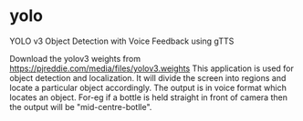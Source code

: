 # yolo
YOLO v3 Object Detection with Voice Feedback using gTTS

Download the yolov3 weights from
https://pjreddie.com/media/files/yolov3.weights
This application is used for object detection and localization. It will divide the screen into regions and locate a particular object accordingly. The output is in voice format which locates an object. For-eg if a bottle is held straight in front of camera then the output will be "mid-centre-botlle".
